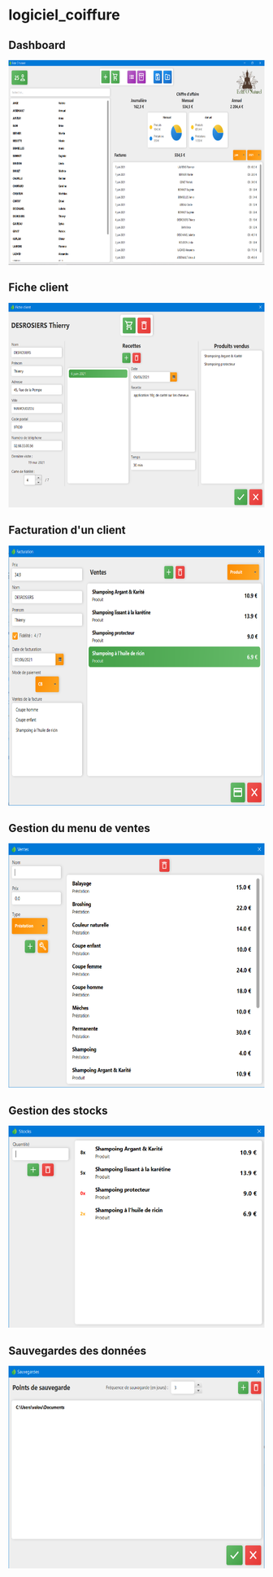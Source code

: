 # logiciel_coiffure

## Dashboard

<div align="center">
<img src="https://github.com/ValentinLe/logiciel_coiffure/blob/main/screenshots/dashboard.png" alt="demo" width="716" height="402">
</div>

## Fiche client

<div align="center">
<img src="https://github.com/ValentinLe/logiciel_coiffure/blob/main/screenshots/fiche_client.png" alt="demo" width="716" height="402">
</div>

## Facturation d'un client

<div align="center">
<img src="https://github.com/ValentinLe/logiciel_coiffure/blob/main/screenshots/facturation.png" alt="demo" width="677" height="511">
</div>

## Gestion du menu de ventes

<div align="center">
<img src="https://github.com/ValentinLe/logiciel_coiffure/blob/main/screenshots/ventes.png" alt="demo" width="600" height="480">
</div>

## Gestion des stocks

<div align="center">
<img src="https://github.com/ValentinLe/logiciel_coiffure/blob/main/screenshots/stocks.png" alt="demo" width="524" height="397">
</div>

## Sauvegardes des données

<div align="center">
<img src="https://github.com/ValentinLe/logiciel_coiffure/blob/main/screenshots/sauvegarde.png" alt="demo" width="602" height="398">
</div>